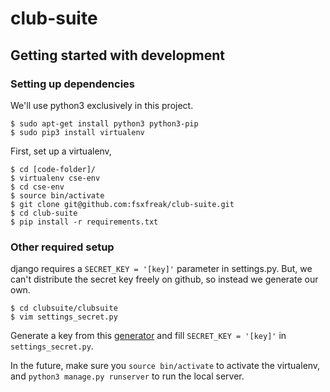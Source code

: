 # club-suite

## Getting started with development
### Setting up dependencies
We'll use python3 exclusively in this project.
```
$ sudo apt-get install python3 python3-pip
$ sudo pip3 install virtualenv
```
First, set up a virtualenv,
```
$ cd [code-folder]/
$ virtualenv cse-env
$ cd cse-env
$ source bin/activate
$ git clone git@github.com:fsxfreak/club-suite.git
$ cd club-suite
$ pip install -r requirements.txt
```

### Other required setup
django requires a ```SECRET_KEY = '[key]'``` parameter in settings.py. But, we
can't distribute the secret key freely on github, so instead we generate
our own.
```
$ cd clubsuite/clubsuite
$ vim settings_secret.py
```
Generate a key from this 
[generator](http://www.miniwebtool.com/django-secret-key-generator/)
and fill ```SECRET_KEY = '[key]'``` in ```settings_secret.py```.

In the future, make sure you ```source bin/activate``` to activate the virtualenv,
and ```python3 manage.py runserver``` to run the local server.
